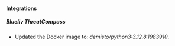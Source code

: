 
#### Integrations

##### Blueliv ThreatCompass

- Updated the Docker image to: *demisto/python3:3.12.8.1983910*.

